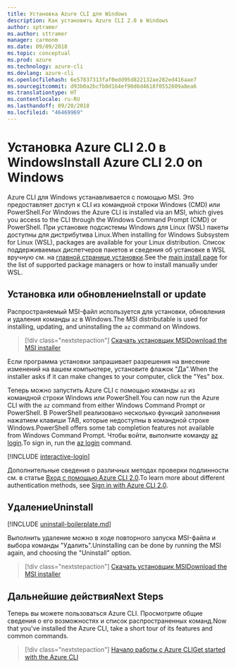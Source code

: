 ```yaml
---
title: Установка Azure CLI для Windows
description: Как установить Azure CLI 2.0 в Windows
author: sptramer
ms.author: sttramer
manager: carmonm
ms.date: 09/09/2018
ms.topic: conceptual
ms.prod: azure
ms.technology: azure-cli
ms.devlang: azure-cli
ms.openlocfilehash: 6e57837313faf0edd95d822132ae282ed416aae7
ms.sourcegitcommit: d93b0a2bcfb0d164ef90d6d4618f0552609a8ea6
ms.translationtype: HT
ms.contentlocale: ru-RU
ms.lasthandoff: 09/20/2018
ms.locfileid: "46469969"
---
```

# <a name="install-azure-cli-20-on-windows"></a><span data-ttu-id="1b35c-103">Установка Azure CLI 2.0 в Windows</span><span class="sxs-lookup"><span data-stu-id="1b35c-103">Install Azure CLI 2.0 on Windows</span></span>

<span data-ttu-id="1b35c-104">Azure CLI для Windows устанавливается с помощью MSI. Это предоставляет доступ к CLI из командной строки Windows (CMD) или PowerShell.</span><span class="sxs-lookup"><span data-stu-id="1b35c-104">For Windows the Azure CLI is installed via an MSI, which gives you access to the CLI through the Windows Command Prompt (CMD) or PowerShell.</span></span>
<span data-ttu-id="1b35c-105">При установке подсистемы Windows для Linux (WSL) пакеты доступны для дистрибутива Linux.</span><span class="sxs-lookup"><span data-stu-id="1b35c-105">When installing for Windows Subsystem for Linux (WSL), packages are available for your Linux distribution.</span></span> <span data-ttu-id="1b35c-106">Список поддерживаемых диспетчеров пакетов и сведения об установке в WSL вручную см. на [главной странице установки](install-azure-cli.md).</span><span class="sxs-lookup"><span data-stu-id="1b35c-106">See the [main install page](install-azure-cli.md) for the list of supported package managers or how to install manually under WSL.</span></span>

## <a name="install-or-update"></a><span data-ttu-id="1b35c-107">Установка или обновление</span><span class="sxs-lookup"><span data-stu-id="1b35c-107">Install or update</span></span>

<span data-ttu-id="1b35c-108">Распространяемый MSI-файл используется для установки, обновления и удаления команды `az` в Windows.</span><span class="sxs-lookup"><span data-stu-id="1b35c-108">The MSI distributable is used for installing, updating, and uninstalling the `az` command on Windows.</span></span>

> [!div class="nextstepaction"]
> [<span data-ttu-id="1b35c-109">Скачать установщик MSI</span><span class="sxs-lookup"><span data-stu-id="1b35c-109">Download the MSI installer</span></span>](https://aka.ms/installazurecliwindows)

<span data-ttu-id="1b35c-110">Если программа установки запрашивает разрешения на внесение изменений на вашем компьютере, установите флажок "Да".</span><span class="sxs-lookup"><span data-stu-id="1b35c-110">When the installer asks if it can make changes to your computer, click the "Yes" box.</span></span>

<span data-ttu-id="1b35c-111">Теперь можно запустить Azure CLI с помощью команды `az` из командной строки Windows или PowerShell.</span><span class="sxs-lookup"><span data-stu-id="1b35c-111">You can now run the Azure CLI with the `az` command from either Windows Command Prompt or PowerShell.</span></span> <span data-ttu-id="1b35c-112">В PowerShell реализовано несколько функций заполнения нажатием клавиши TAB, которые недоступны в командной строке Windows.</span><span class="sxs-lookup"><span data-stu-id="1b35c-112">PowerShell offers some tab completion features not available from Windows Command Prompt.</span></span> <span data-ttu-id="1b35c-113">Чтобы войти, выполните команду [az login](/cli/azure/reference-index#az-login).</span><span class="sxs-lookup"><span data-stu-id="1b35c-113">To sign in, run the [az login](/cli/azure/reference-index#az-login) command.</span></span>

[!INCLUDE [interactive-login](includes/interactive-login.md)]

<span data-ttu-id="1b35c-114">Дополнительные сведения о различных методах проверки подлинности см. в статье [Вход с помощью Azure CLI 2.0](authenticate-azure-cli.md).</span><span class="sxs-lookup"><span data-stu-id="1b35c-114">To learn more about different authentication methods, see [Sign in with Azure CLI 2.0](authenticate-azure-cli.md).</span></span>

## <a name="uninstall"></a><span data-ttu-id="1b35c-115">Удаление</span><span class="sxs-lookup"><span data-stu-id="1b35c-115">Uninstall</span></span>

[!INCLUDE [uninstall-boilerplate.md](includes/uninstall-boilerplate.md)]

<span data-ttu-id="1b35c-116">Выполнить удаление можно в ходе повторного запуска MSI-файла и выбора команды "Удалить".</span><span class="sxs-lookup"><span data-stu-id="1b35c-116">Uninstalling can be done by running the MSI again, and choosing the "Uninstall" option.</span></span>

> [!div class="nextstepaction"]
> [<span data-ttu-id="1b35c-117">Скачать установщик MSI</span><span class="sxs-lookup"><span data-stu-id="1b35c-117">Download the MSI installer</span></span>](https://aka.ms/installazurecliwindows)

## <a name="next-steps"></a><span data-ttu-id="1b35c-118">Дальнейшие действия</span><span class="sxs-lookup"><span data-stu-id="1b35c-118">Next Steps</span></span>

<span data-ttu-id="1b35c-119">Теперь вы можете пользоваться Azure CLI. Просмотрите общие сведения о его возможностях и список распространенных команд.</span><span class="sxs-lookup"><span data-stu-id="1b35c-119">Now that you've installed the Azure CLI, take a short tour of its features and common commands.</span></span>

> [!div class="nextstepaction"]
> [<span data-ttu-id="1b35c-120">Начало работы с Azure CLI</span><span class="sxs-lookup"><span data-stu-id="1b35c-120">Get started with the Azure CLI</span></span>](get-started-with-azure-cli.md)
